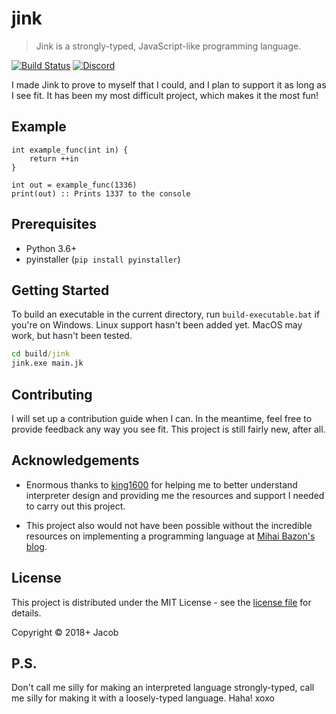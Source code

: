 # jink

> Jink is a strongly-typed, JavaScript-like programming language.

[![Build Status](https://travis-ci.org/Jacob-Noah/jink.svg?branch=master)](https://travis-ci.org/Jacob-Noah/jink) [![Discord](https://img.shields.io/discord/365599795886161941.svg)](https://discord.gg/cWzcQz2)

I made Jink to prove to myself that I could, and I plan to support it as long as I see fit. It has been my most difficult project, which makes it the most fun!

## Example

```jink
int example_func(int in) {
    return ++in
}

int out = example_func(1336)
print(out) :: Prints 1337 to the console
```

## Prerequisites

* Python 3.6+
* pyinstaller (`pip install pyinstaller`)

## Getting Started

To build an executable in the current directory, run `build-executable.bat` if you're on Windows. Linux support hasn't been added yet. MacOS may work, but hasn't been tested.

```cmd
cd build/jink
jink.exe main.jk
```

## Contributing

I will set up a contribution guide when I can. In the meantime, feel free to provide feedback any way you see fit. This project is still fairly new, after all.

## Acknowledgements

* Enormous thanks to [king1600](https://github.com/king1600) for helping me to better understand interpreter design and providing me the resources and support I needed to carry out this project.

* This project also would not have been possible without the incredible resources on implementing a programming language at [Mihai Bazon's blog](http://lisperator.net).

## License

This project is distributed under the MIT License - see the [license file](LICENSE) for details.

Copyright © 2018+ Jacob

## P.S.

Don't call me silly for making an interpreted language strongly-typed, call me silly for making it with a loosely-typed language. Haha! xoxo